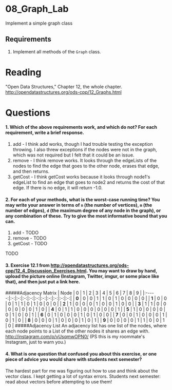 08_Graph_Lab
============

Implement a simple graph class

Requirements
------------

1. Implement all methods of the `Graph` class.

Reading
=======
"Open Data Structures," Chapter 12, the whole chapter. http://opendatastructures.org/ods-cpp/12_Graphs.html

Questions
=========

#### 1. Which of the above requirements work, and which do not? For each requirement, write a brief response.

1. add - I think add works, though I had trouble testing the exception throwing.  I also threw exceptions if the nodes were not in the graph, which was not required but I felt that it could be an issue.
2. remove - I think remove works. It looks through the edgeLists of the nodes to find the edge that goes to the other node, erases that edge, and then returns. 
3. getCost - I think getCost works because it looks through node1's edgeList to find an edge that goes to node2 and returns the cost of that edge. If there is no edge, it will return -1.0.

#### 2. For each of your methods, what is the worst-case running time? You may write your answer in terms of `n` (the number of vertices), `m` (the number of edges), `d` (the maximum degree of any node in the graph), or any combination of these. Try to give the most informative bound that you can.

1. add - TODO
2. remove - TODO
3. getCost - TODO

TODO

#### 3. Exercise 12.1 from http://opendatastructures.org/ods-cpp/12_4_Discussion_Exercises.html. You may want to draw by hand, upload the picture online (Instagram, Twitter, imgur, or some place like that), and then just put a link here.
#####Adjacency Matrix
| Node  | 0 | 1 | 2 | 3 | 4 | 5 | 6 | 7 | 8 | 9 |
|:-----:|:-:|:-:|:-:|:-:|:-:|:-:|:-:|:-:|:-:|:-:|
| **0** | 0 | 0 | 1 | 1 | 0 | 1 | 0 | 0 | 0 | 0 | 
| **1** | 0 | 0 | 0 | 1 | 1 | 0 | 1 | 0 | 0 | 0 | 
| **2** | 1 | 0 | 0 | 0 | 1 | 0 | 0 | 1 | 0 | 0 | 
| **3** | 1 | 1 | 0 | 0 | 0 | 0 | 0 | 0 | 1 | 0 | 
| **4** | 0 | 1 | 1 | 0 | 0 | 0 | 0 | 0 | 0 | 1 | 
| **5** | 1 | 0 | 0 | 0 | 0 | 0 | 1 | 0 | 0 | 1 | 
| **6** | 0 | 1 | 0 | 0 | 0 | 1 | 0 | 1 | 0 | 0 | 
| **7** | 0 | 0 | 1 | 0 | 0 | 0 | 1 | 0 | 1 | 0 | 
| **8** | 0 | 0 | 0 | 1 | 0 | 0 | 0 | 1 | 0 | 1 | 
| **9** | 0 | 0 | 0 | 0 | 1 | 1 | 0 | 0 | 1 | 0 | 
#####Adjacency List
An adjacency list has one list of the nodes, where each node points to a List of the other nodes it shares an edge with.  http://instagram.com/p/vUsqmwOPN0/  (PS this is my roommate's Instagram, just to warn you.)

#### 4. What is one question that confused you about this exercise, or one piece of advice you would share with students next semester?

The hardest part for me was figuring out how to use and think about the vector class.  I kept getting a lot of syntax errors. Students next semester: read about vectors before attempting to use them!